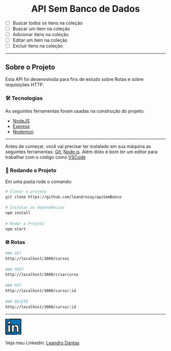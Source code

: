 <h1 style="text-align: center; font-weight: bold;">API Sem Banco de Dados</h1>

- [ ] Buscar todos os itens na coleção
- [ ] Buscar um item na coleção
- [ ] Adicionar itens na coleção
- [ ] Editar um item na coleção
- [ ] Excluir itens na coleção

---

## Sobre o Projeto

Esta API foi desenvolvida para fins de estudo sobre Rotas e sobre requisições HTTP.

### 🛠 Tecnologias

As seguintes ferramentas foram usadas na construção do projeto:

- [NodeJS](https://nodejs.org/en/)
- [Express](https://www.npmjs.com/package/express)
- [Nodemon](https://www.npmjs.com/package/nodemon)

---

Antes de começar, você vai precisar ter instalado em sua máquina as seguintes ferramentas:
[Git](https://git-scm.com), [Node.js](https://nodejs.org/en/).
Além disto é bom ter um editor para trabalhar com o código como [VSCode](https://code.visualstudio.com/)

### 🎲 Rodando o Projeto

Em uma pasta rode o comando:

```bash
# Clonar o projeto
git clone https://github.com/leandrosuy/apiSemBanco

# Instalar as dependências
npm install

# Rodar o Projeto
npm start
```
### 🌐 Rotas 

```bash
### GET
http://localhost/3000/cursos

### POST
http://localhost/3000/criarcurso

### PUT
http://localhost/3000/curso/:id

### DELETE
http://localhost/3000/curso/:id
```

---

<a href="https://raw.githubusercontent.com/ARTHURPC03/Proffy-FullStack/master/github/linkedin.png">
<img src="https://raw.githubusercontent.com/ARTHURPC03/Proffy-FullStack/master/github/linkedin.png" alt="linkedin" height="50"></a>
<br />

Veja meu Linkedin: [Leandro Dantas](https://www.linkedin.com/in/leandro-dantas-1959b711b/)